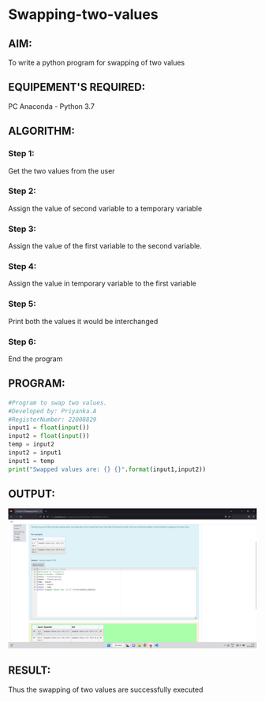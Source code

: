 # Swapping-two-values
## AIM:
To write a python program for swapping of two values
## EQUIPEMENT'S REQUIRED: 
PC
Anaconda - Python 3.7
## ALGORITHM: 
### Step 1:
Get the two values from the user
### Step 2: 
Assign the value of second variable to a temporary variable 
### Step 3: 
Assign the value of the first variable to the second variable.
### Step 4:  
Assign the value in temporary variable to the first variable
### Step 5: 
Print both the values it would be interchanged
### Step 6: 
End the program
## PROGRAM:
```python
#Program to swap two values.
#Developed by: Priyanka.A
#RegisterNumber: 22008829
input1 = float(input())
input2 = float(input())
temp = input2
input2 = input1
input1 = temp
print("Swapped values are: {} {}".format(input1,input2))
```
## OUTPUT:
![OUTPUT](./images/exp1.png)

## RESULT:
Thus the swapping of two values are successfully executed



